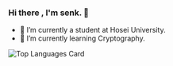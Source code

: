 ### Hi there , I'm senk. 👋


- 🔭 I’m currently a student at Hosei University.
- 🌱 I’m currently learning Cryptography.

<!--
**senk8/senk8** is a ✨ _special_ ✨ repository because its `README.md` (this file) appears on your GitHub profile.

Here are some ideas to get you started:

- 🔭 I’m currently working on ...
- 🌱 I’m currently learning ...
- 👯 I’m looking to collaborate on ...
- 🤔 I’m looking for help with ...
- 💬 Ask me about ...
- 📫 How to reach me: ...
- 😄 Pronouns: ...
- ⚡ Fun fact: ...
-->


![Top Languages Card](https://github-readme-stats.vercel.app/api/top-langs/?username=senk8&hide=html,javascript,typescript)
